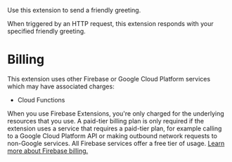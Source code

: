 <!--
This file provides your users an overview of your extension. All content is optional, but this is the recommended format. Your users will see the contents of this file when they run the `firebase ext:info` command.

Include any important functional details as well as a brief description for any additional setup required by the user (both pre- and post-installation).

Learn more about writing a PREINSTALL.md file in the docs:
https://firebase.google.com/docs/extensions/publishers/user-documentation#writing-preinstall
-->

Use this extension to send a friendly greeting.

When triggered by an HTTP request, this extension responds with your specified friendly greeting.

<!-- We recommend keeping the following section to explain how billing for Firebase Extensions works -->

# Billing

This extension uses other Firebase or Google Cloud Platform services which may have associated charges:

<!-- List all products the extension interacts with -->

- Cloud Functions

When you use Firebase Extensions, you're only charged for the underlying resources that you use. A paid-tier billing plan is only required if the extension uses a service that requires a paid-tier plan, for example calling to a Google Cloud Platform API or making outbound network requests to non-Google services. All Firebase services offer a free tier of usage. [Learn more about Firebase billing.](https://firebase.google.com/pricing)
